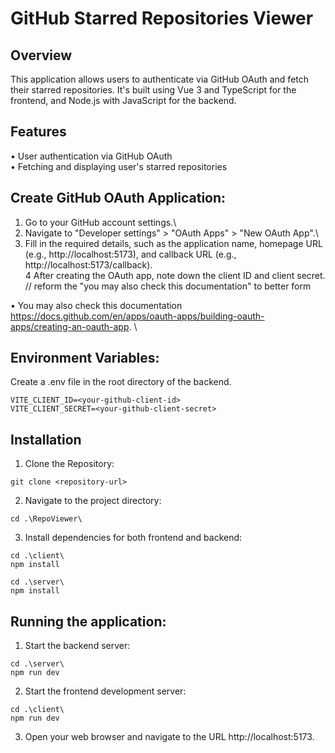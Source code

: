 # GitHub Starred Repositories Viewer

## Overview
This application allows users to authenticate via GitHub OAuth and fetch their starred repositories. It's built using Vue 3 and TypeScript for the frontend, and Node.js with JavaScript for the backend.

## Features
• User authentication via GitHub OAuth \
• Fetching and displaying user's starred repositories

## Create GitHub OAuth Application:
1. Go to your GitHub account settings.\
2. Navigate to "Developer settings" > "OAuth Apps" > "New OAuth App".\
3. Fill in the required details, such as the application name, homepage URL (e.g., http://localhost:5173), and callback URL (e.g., http://localhost:5173/callback). \
4 After creating the OAuth app, note down the client ID and client secret. // reform the "you may also check this documentation" to better form

• You may also check this documentation https://docs.github.com/en/apps/oauth-apps/building-oauth-apps/creating-an-oauth-app. \

## Environment Variables:
Create a .env file in the root directory of the backend.

```
VITE_CLIENT_ID=<your-github-client-id>
VITE_CLIENT_SECRET=<your-github-client-secret>
```

## Installation
1. Clone the Repository:
```
git clone <repository-url>
```
2. Navigate to the project directory:
```
cd .\RepoViewer\
```
3. Install dependencies for both frontend and backend:
```
cd .\client\
npm install

cd .\server\
npm install
```

## Running the application:

1. Start the backend server:
```
cd .\server\
npm run dev
```
2. Start the frontend development server:
```
cd .\client\
npm run dev
```
3. Open your web browser and navigate to the URL http://localhost:5173.


